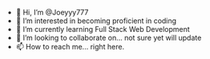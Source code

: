 - 👋 Hi, I’m @Joeyyy777
- 👀 I’m interested in becoming proficient in coding 
- 🌱 I’m currently learning Full Stack Web Development
- 💞️ I’m looking to collaborate on... not sure yet will update 
- 📫 How to reach me... right here.

<!---
Joeyyy777/Joeyyy777 is a ✨ special ✨ repository because its `README.md` (this file) appears on your GitHub profile.
You can click the Preview link to take a look at your changes.
--->
